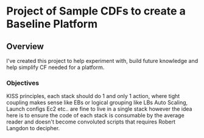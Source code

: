 # Project of Sample CDFs to create a Baseline Platform

## Overview
   I've created this project to help experiment with, build future knowledge and help simplify CF needed for a platform.
   
### Objectives
   KISS principles, each stack should do 1 and only 1 action, where tight coupling makes sense like EBs or logical grouping like LBs Auto Scaling, Launch configs Ec2 etc.. are fine to
   live in a single stack however the idea here is to ensure the code of each stack is consumable by the average reader and doesn't become convoluted scripts that requires Robert
   Langdon to decipher.
   
